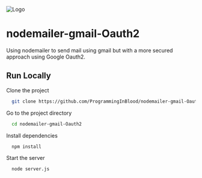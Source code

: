 

![Logo](https://i.ibb.co/1RGz0VH/PIM-2.jpg)

# nodemailer-gmail-Oauth2

Using nodemailer to send mail using gmail but with a more secured approach using Google Oauth2.


## Run Locally

Clone the project

```bash
  git clone https://github.com/ProgrammingInBlood/nodemailer-gmail-Oauth2
```

Go to the project directory

```bash
  cd nodemailer-gmail-Oauth2
```

Install dependencies

```bash
  npm install
```

Start the server

```bash
  node server.js
```

